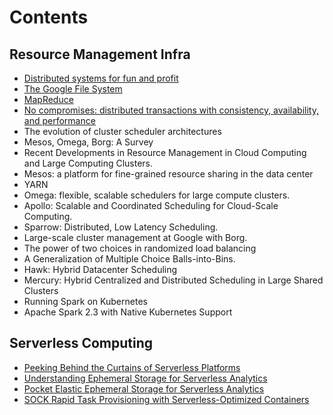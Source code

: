 # Contents

## Resource Management Infra

* [Distributed systems for fun and profit](resource-management-infra/distributed-systems.md)
* [The Google File System](resource-management-infra/gfs.md)
* [MapReduce](resource-management-infra/mapreduce.md)
* [No compromises: distributed transactions with consistency, availability, and performance](resource-management-infra/farm.md)
* The evolution of cluster scheduler architectures
* Mesos, Omega, Borg: A Survey
* Recent Developments in Resource Management in Cloud Computing and Large Computing Clusters. 
* Mesos: a platform for fine-grained resource sharing in the data center
* YARN
* Omega: flexible, scalable schedulers for large compute clusters. 
* Apollo: Scalable and Coordinated Scheduling for Cloud-Scale Computing.
* Sparrow: Distributed, Low Latency Scheduling. 
* Large-scale cluster management at Google with Borg.
* The power of two choices in randomized load balancing
* A Generalization of Multiple Choice Balls-into-Bins.
* Hawk: Hybrid Datacenter Scheduling
* Mercury: Hybrid Centralized and Distributed Scheduling in Large Shared Clusters
* Running Spark on Kubernetes
* Apache Spark 2.3 with Native Kubernetes Support

## Serverless Computing

- [Peeking Behind the Curtains of Serverless Platforms](serverless-computing/peeking-behind-the-curtains-of-serverless-platforms.md)
- [Understanding Ephemeral Storage for Serverless Analytics](serverless-computing/understanding-ephemeral-storage-for-serverless-analytics.md)
- [Pocket Elastic Ephemeral Storage for Serverless Analytics](serverless-computing/pocket-elastic-ephemeral-storage-for-serverless-analytics.md)
- [SOCK Rapid Task Provisioning with Serverless-Optimized Containers](serverless-computing/SOCK-rapid-task-provisioning-with-serverless-optimized-containers.md)

